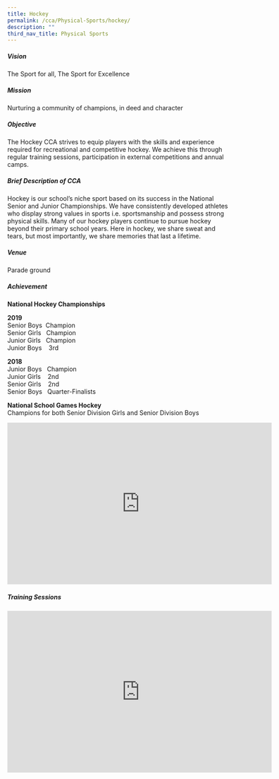 ```yaml
---
title: Hockey
permalink: /cca/Physical-Sports/hockey/
description: ""
third_nav_title: Physical Sports
---
```

##### Vision

The Sport for all, The Sport for Excellence  
  

##### Mission

Nurturing a community of champions, in deed and character

  

##### Objective

The Hockey CCA strives to equip players with the skills and experience required for recreational and competitive hockey. We achieve this through regular training sessions, participation in external competitions and annual camps.

  

##### Brief Description of CCA

Hockey is our school’s niche sport based on its success in the National Senior and Junior Championships. We have consistently developed athletes who display strong values in sports i.e. sportsmanship and possess strong physical skills. Many of our hockey players continue to pursue hockey beyond their primary school years. Here in hockey, we share sweat and tears, but most importantly, we share memories that last a lifetime.

  

##### Venue

Parade ground

  

##### Achievement

**National Hockey Championships**

**2019**    
Senior Boys&nbsp; Champion   
Senior Girls&nbsp; &nbsp;Champion   
Junior Girls&nbsp; &nbsp;Champion   
Junior Boys&nbsp; &nbsp; 3rd

  

**2018**   
Junior Boys&nbsp; &nbsp;Champion   
Junior Girls&nbsp; &nbsp; 2nd   
Senior Girls&nbsp; &nbsp; 2nd   
Senior Boys&nbsp; &nbsp;Quarter-Finalists

**National School Games Hockey**   
Champions for both Senior Division Girls and Senior Division Boys

<center><iframe src="https://docs.google.com/presentation/d/e/2PACX-1vRdhSNkhEeDPTJv07HajsiicOltBCsRY9CYzusS4ksRqHJVyDJ-Vd9jfYHvGthdFgMEWYtwvsBmU2SW/embed?start=true&amp;loop=true&amp;delayms=3000" frameborder="0" width="600" height="366" allowfullscreen="true"></iframe></center>


##### Training Sessions

<center><iframe allowfullscreen="true" height="366" width="600" frameborder="0" src="https://docs.google.com/presentation/d/e/2PACX-1vS3xOd5m4ZYWK5cTuVThxj1sP0KafFbfnIyfYCBafC2wDqLteeGJ0dUan2CVoBOQ53VxQ_IBXFv3lyu/embed?start=false&amp;loop=false&amp;delayms=3000"></iframe></center>